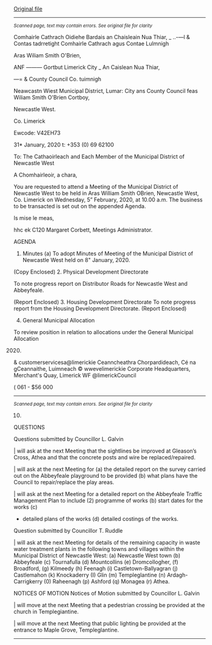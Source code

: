 [Original file](https://www.limerick.ie/sites/default/files/media/documents/2020-02/00-2020-02-05-agenda.pdf)

---
*<small>Scanned page, text may contain errors. See original file for clarity</small>*  

Comhairle Cathrach Oidiehe Bardais an Chaisleain Nua Thiar,
_ ..-—l & Contas tadrretight Comhairle Cathrach agus Contae Lulmnigh

Aras Wiliam Smith O'Brien,

ANF ——— Gortbut
Limerick City _ An Caislean Nua Thiar,

—= & County Council Co. tuimnigh

Neawcastn Wiest Municipal District,
Lumar: City ans County Council
feas Wiliam Smith O'Brien
Cortboy,

Newcastle West.

Co. Limerick

Ewcode: V42EH73

31* January, 2020 t: +353 (0) 69 62100

To: The Cathaoirleach and Each Member of the Municipal District of Newcastle West

A Chomhairleoir, a chara,

You are requested to attend a Meeting of the Municipal District of Newcastle West to be held
in Aras William Smith OBrien, Newcastle West, Co. Limerick on Wednesday, 5” February,
2020, at 10.00 a.m. The business to be transacted is set out on the appended Agenda.

Is mise le meas,

hhc ek C120
Margaret Corbett,
Meetings Administrator.

AGENDA
1. Minutes
(a) To adopt Minutes of Meeting of the Municipal District of Newcastle West held on
8" January, 2020.

(Copy Enclosed)
2. Physical Development Directorate

To note progress report on Distributor Roads for Newcastle West and Abbeyfeale.

(Report Enclosed)
3. Housing Development Directorate
To note progress report from the Housing Development Directorate.
(Report Enclosed)

4. General Municipal Allocation

To review position in relation to allocations under the General Municipal Allocation

2020.
& customerservicesa@limerickie
Ceanncheathra Chorpardideach, Cé na gCeannaithe, Luimneach © wwevelimerickie
Corporate Headquarters, Merchant's Quay, Limerick WF @limerickCouncil

( 061 - $56 000


---
*<small>Scanned page, text may contain errors. See original file for clarity</small>*  

10.

QUESTIONS

Questions submitted by Councillor L. Galvin

| will ask at the next Meeting that the sightlines be improved at Gleason’s Cross,
Athea and that the concrete posts and wire be replaced/repaired.

| will ask at the next Meeting for (a) the detailed report on the survey carried out on
the Abbeyfeale playground to be provided (b) what plans have the Council to
repair/replace the play areas.

| will ask at the next Meeting for a detailed report on the Abbeyfeale Traffic
Management Plan to include (2) programme of works (b) start dates for the works (c)

- detailed plans of the works (d) detailed costings of the works.

Question submitted by Councillor T. Ruddle

| will ask at the next Meeting for details of the remaining capacity in waste water
treatment plants in the following towns and villages within the Municipal District of
Newcastle West: (a) Newcastle West town (b) Abbeyfeale (c) Tournafulla (d)
Mountcollins (e) Dromcollogher, (f) Broadford, (g) Kilmeedy (h) Feenagh (i)
Castletown-Ballyagran (j) Castlemahon (k) Knockaderry (I) Glin (m) Templeglantine (n)
Ardagh-Carrigkerry (0) Raheenagh (p) Ashford (q) Monagea (r) Athea.

NOTICES OF MOTION
Notices of Motion submitted by Councillor L. Galvin

| will move at the next Meeting that a pedestrian crossing be provided at the church
in Templegiantine.

| will move at the next Meeting that public lighting be provided at the entrance to
Maple Grove, Templeglantine.


---
